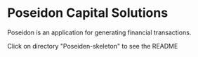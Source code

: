 # Poseidon Capital Solutions

Poseidon is an application for generating financial transactions.

Click on directory "Poseiden-skeleton" to see the README